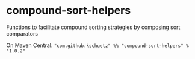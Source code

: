 compound-sort-helpers
=====================

Functions to facilitate compound sorting strategies by composing sort comparators

On Maven Central:
`"com.github.kschuetz" %% "compound-sort-helpers" % "1.0.2"`

